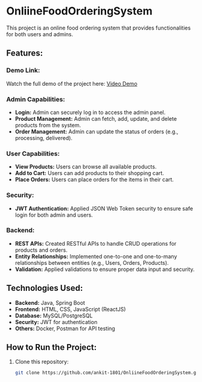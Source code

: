 # OnliineFoodOrderingSystem

This project is an online food ordering system that provides functionalities for both users and admins.

## Features:

### Demo Link:
   Watch the full demo of the project here: [Video Demo](https://drive.google.com/file/d/1dx9VV0dMrjW-sPup65cYUVvlN0-ifc10/view?usp=sharing)

### Admin Capabilities:
- **Login:** Admin can securely log in to access the admin panel.
- **Product Management:** Admin can fetch, add, update, and delete products from the system.
- **Order Management:** Admin can update the status of orders (e.g., processing, delivered).

### User Capabilities:
- **View Products:** Users can browse all available products.
- **Add to Cart:** Users can add products to their shopping cart.
- **Place Orders:** Users can place orders for the items in their cart.

### Security:
- **JWT Authentication:** Applied JSON Web Token security to ensure safe login for both admin and users.

### Backend:
- **REST APIs:** Created RESTful APIs to handle CRUD operations for products and orders.
- **Entity Relationships:** Implemented one-to-one and one-to-many relationships between entities (e.g., Users, Orders, Products).
- **Validation:** Applied validations to ensure proper data input and security.

## Technologies Used:
- **Backend:** Java, Spring Boot
- **Frontend:** HTML, CSS, JavaScript (ReactJS)
- **Database:** MySQL/PostgreSQL
- **Security:** JWT for authentication
- **Others:** Docker, Postman for API testing

## How to Run the Project:
1. Clone this repository:
   ```bash
   git clone https://github.com/ankit-1801/OnliineFoodOrderingSystem.git
